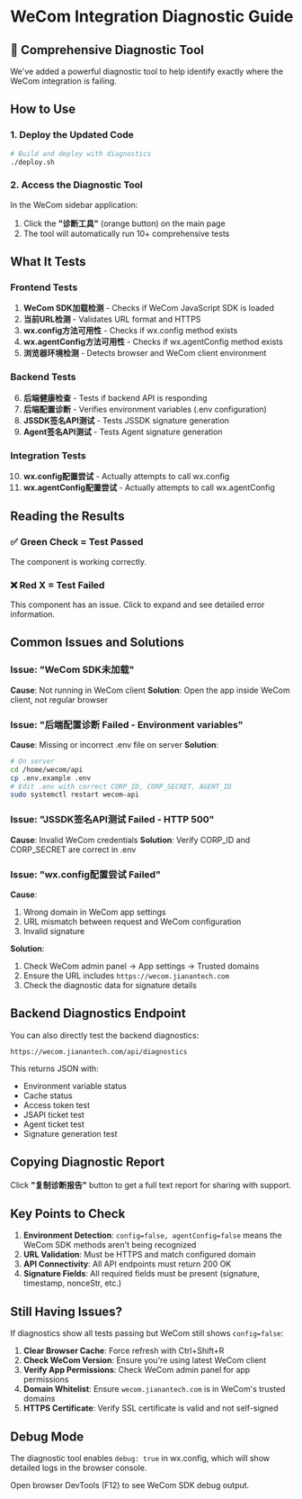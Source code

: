 # WeCom Integration Diagnostic Guide

## 🔧 Comprehensive Diagnostic Tool

We've added a powerful diagnostic tool to help identify exactly where the WeCom integration is failing.

## How to Use

### 1. Deploy the Updated Code
```bash
# Build and deploy with diagnostics
./deploy.sh
```

### 2. Access the Diagnostic Tool

In the WeCom sidebar application:
1. Click the **"诊断工具"** (orange button) on the main page
2. The tool will automatically run 10+ comprehensive tests

## What It Tests

### Frontend Tests
1. **WeCom SDK加载检测** - Checks if WeCom JavaScript SDK is loaded
2. **当前URL检测** - Validates URL format and HTTPS
3. **wx.config方法可用性** - Checks if wx.config method exists
4. **wx.agentConfig方法可用性** - Checks if wx.agentConfig method exists
5. **浏览器环境检测** - Detects browser and WeCom client environment

### Backend Tests
6. **后端健康检查** - Tests if backend API is responding
7. **后端配置诊断** - Verifies environment variables (.env configuration)
8. **JSSDK签名API测试** - Tests JSSDK signature generation
9. **Agent签名API测试** - Tests Agent signature generation

### Integration Tests
10. **wx.config配置尝试** - Actually attempts to call wx.config
11. **wx.agentConfig配置尝试** - Actually attempts to call wx.agentConfig

## Reading the Results

### ✅ Green Check = Test Passed
The component is working correctly.

### ❌ Red X = Test Failed
This component has an issue. Click to expand and see detailed error information.

## Common Issues and Solutions

### Issue: "WeCom SDK未加载"
**Cause**: Not running in WeCom client
**Solution**: Open the app inside WeCom client, not regular browser

### Issue: "后端配置诊断 Failed - Environment variables"
**Cause**: Missing or incorrect .env file on server
**Solution**:
```bash
# On server
cd /home/wecom/api
cp .env.example .env
# Edit .env with correct CORP_ID, CORP_SECRET, AGENT_ID
sudo systemctl restart wecom-api
```

### Issue: "JSSDK签名API测试 Failed - HTTP 500"
**Cause**: Invalid WeCom credentials
**Solution**: Verify CORP_ID and CORP_SECRET are correct in .env

### Issue: "wx.config配置尝试 Failed"
**Cause**:
1. Wrong domain in WeCom app settings
2. URL mismatch between request and WeCom configuration
3. Invalid signature

**Solution**:
1. Check WeCom admin panel → App settings → Trusted domains
2. Ensure the URL includes `https://wecom.jianantech.com`
3. Check the diagnostic data for signature details

## Backend Diagnostics Endpoint

You can also directly test the backend diagnostics:
```
https://wecom.jianantech.com/api/diagnostics
```

This returns JSON with:
- Environment variable status
- Cache status
- Access token test
- JSAPI ticket test
- Agent ticket test
- Signature generation test

## Copying Diagnostic Report

Click **"复制诊断报告"** button to get a full text report for sharing with support.

## Key Points to Check

1. **Environment Detection**: `config=false, agentConfig=false` means the WeCom SDK methods aren't being recognized
2. **URL Validation**: Must be HTTPS and match configured domain
3. **API Connectivity**: All API endpoints must return 200 OK
4. **Signature Fields**: All required fields must be present (signature, timestamp, nonceStr, etc.)

## Still Having Issues?

If diagnostics show all tests passing but WeCom still shows `config=false`:

1. **Clear Browser Cache**: Force refresh with Ctrl+Shift+R
2. **Check WeCom Version**: Ensure you're using latest WeCom client
3. **Verify App Permissions**: Check WeCom admin panel for app permissions
4. **Domain Whitelist**: Ensure `wecom.jianantech.com` is in WeCom's trusted domains
5. **HTTPS Certificate**: Verify SSL certificate is valid and not self-signed

## Debug Mode

The diagnostic tool enables `debug: true` in wx.config, which will show detailed logs in the browser console.

Open browser DevTools (F12) to see WeCom SDK debug output.